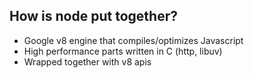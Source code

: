 ##  How is node put together?

* Google v8 engine that compiles/optimizes Javascript
* High performance parts written in C (http, libuv)
* Wrapped together with v8 apis
